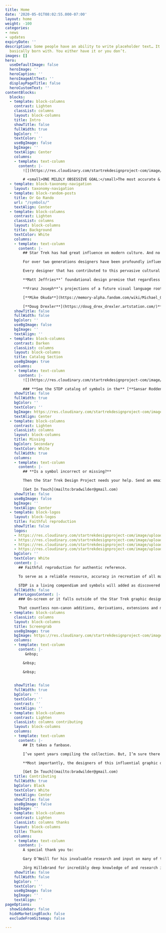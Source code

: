 ```yaml
---
title: Home
date: '2020-05-01T08:02:55.000-07:00'
layout: home
weight: -100
categories:
- news
- updates
expiryDate: ''
description: Some people have an ability to write placeholder text… It’s an art you’re
  basically born with. You either have it or you don’t.
images: []
hero:
  useDefaultImage: false
  heroImage: ''
  heroCaption: ''
  heroImageAltText: ''
  displayPageTitle: false
  heroCustomText: ''
contentBlocks:
  blocks:
  - template: block-columns
    contrast: Lighten
    classList: columns
    layout: block-columns
    title: Intro
    showTitle: false
    fullWidth: true
    bgColor: ''
    textColor: ''
    useBgImage: false
    bgImage: ''
    textAlign: Center
    columns:
    - template: text-column
      content: |-
        ![](https://res.cloudinary.com/startrekdesignproject-com/image/upload/v1558222570/STDP_LogoBug2.svg)

        # <small>ONE MILDLY OBSESSIVE GOAL:</small>The most accurate & complete Star Trek symbol database.
  - template: block-taxonomy-navigation
    layout: taxonomy-navigation
  - template: block-random-posts
    title: Or Go Rando
    url: "/symbols/"
    textAlign: Center
  - template: block-columns
    contrast: Lighten
    classList: columns
    layout: block-columns
    title: Background
    textColor: White
    columns:
    - template: text-column
      content: |-
        ## Star Trek has had great influence on modern culture. And no more so than its graphic design.

        For over two generations designers have been profoundly influenced by the symbols, insignias and logos seen in Star Trek. In turn, those generations have, through design, woven aspects of the Star Trek graphic design aesthetic into every aspect of daily life. So much so, that it should be thought of as a unique genre of graphic design.

        Every designer that has contributed to this pervasive cultural influence has used Star Trek’s hopeful and optimistic future for humanity as a guideline. In turn, they applied the same philosophical tenants when creating each new symbol to build a fully evolved and internally consistent visual design spectrum that leverages established design representations of peace, oppression, freedom, foreignness, aggression, etc. and envisions how graphic design will advance along with humanity. But none more than…

        **Matt Jeffries**’ foundational design premise that regardless the technological advance, simple striking visual elements used consistently guides the viewer in forming positive and negative associations.

        **Franz Joseph**’s projections of a future visual language rooted in the United Nations and diplomacy rather than relying on the more obvious military influences.

        [**Mike Okuda**](https://memory-alpha.fandom.com/wiki/Michael_Okuda)’s wonderful imaginary unbroken thread of design from genuine space exploration through to a future of exploration that Star Trek embodies.

        [**Doug Drexler**](https://doug_drex_drexler.artstation.com/)**, William Ware Theiss, Pierre Drolet** and so many more (please scroll down for more on that).
    showTitle: false
    fullWidth: false
    bgColor: ''
    useBgImage: false
    bgImage: ''
    textAlign: ''
  - template: block-columns
    contrast: Darken
    classList: columns
    layout: block-columns
    title: Catalog Section
    useBgImage: true
    columns:
    - template: text-column
      content: |-
        ![](https://res.cloudinary.com/startrekdesignproject-com/image/upload/v1558228884/sansar-logo.png)![](https://res.cloudinary.com/startrekdesignproject-com/image/upload/v1558228884/RoddenberryLogo.png)

        ### **See the STDP catalog of symbols in the** [**Sansar Roddenberry Star Trek Nexus**](https://www.sansar.com/roddenberry "Roddenberry Nexus")
    showTitle: false
    fullWidth: true
    bgColor: ''
    textColor: ''
    bgImage: https://res.cloudinary.com/startrekdesignproject-com/image/upload/v1558222030/STDP_LogoPoster_Mockup_V2.jpg
    textAlign: Center
  - template: block-columns
    contrast: Lighten
    classList: columns
    layout: block-columns
    title: Missing
    bgColor: Secondary
    textColor: White
    fullWidth: true
    columns:
    - template: text-column
      content: |-
        ## **Is a symbol incorrect or missing?**

        Then the Star Trek Design Project needs your help. Send an email with the symbol in question along with in which Star Trek it appears (if it’s not here), or which symbol has an error along with which Star Trek it appears (if there’s an error). Time codes are extremely helpful.

        [Get In Touch](mailto:bradwilder@gmail.com)
    showTitle: false
    useBgImage: false
    bgImage: ''
    textAlign: Center
  - template: block-logos
    layout: block-logos
    title: Faithful reproduction
    showTitle: false
    logos:
    - https://res.cloudinary.com/startrekdesignproject-com/image/upload/v1558212958/In-CanonMissionControl_Check.jpg
    - https://res.cloudinary.com/startrekdesignproject-com/image/upload/v1558212958/Non-CanonTholianSymbol_X.jpg
    - https://res.cloudinary.com/startrekdesignproject-com/image/upload/v1558212958/In-CanonKlingon_Check.jpg
    - https://res.cloudinary.com/startrekdesignproject-com/image/upload/v1558212958/Non-CanonStarfleetMedAcad_X.jpg
    bgColor: ''
    textColor: White
    content: |-
      ## Faithful reproduction for authentic reference.

      To serve as a reliable resource, accuracy in recreation of all marks is of utmost importance. Every symbol is faithfully reproduced from the best sources available, adding only as much illustrative embellishments and artistic license needed to convey depth, texture or overall onscreen appearance.

      STDP is a living compendium and symbols will added as discovered and updated as higher quality source material becomes available.
    fullWidth: false
    afterLogosContent: |-
      ### On-screen or it falls outside of the Star Trek graphic design canon.

      That countless non-canon additions, derivations, extensions and modifications based on the Star Trek design compendium have been created by designers for over 50 years is a testament to both its influence and adoration. STDP strives to codify only on-screen symbols with provenance to create a compendium for reference and inspiration.
  - template: block-columns
    classList: columns
    layout: block-columns
    title: Screengrab
    useBgImage: true
    bgImage: https://res.cloudinary.com/startrekdesignproject-com/image/upload/v1551297015/ScreenGrabSlice.jpg
    columns:
    - template: text-column
      content: |-
         &nbsp;

        &nbsp;

        &nbsp;

         
    showTitle: false
    fullWidth: true
    bgColor: ''
    textColor: ''
    contrast: ''
    textAlign: ''
  - template: block-columns
    contrast: Lighten
    classList: columns contributing
    layout: block-columns
    columns:
    - template: text-column
      content: |-
        ## It takes a fanbase.

        I’ve spent years compiling the collection. But, I’m sure there is much more to be done. While I continue to scour episodes and reference material for more symbols, there is nothing as powerful as Star Trek fans to get to the goal of cataloging every mark. So, if there is an error in something cataloged or something missed, I want to know about it.

        **Most importantly, the designers of this influential graphic design genre need to receive credit. If you are/were a designer of any of marks or know designers how were, please let me know.**

        [Get In Touch](mailto:bradwilder@gmail.com)
    title: Contributing
    fullWidth: true
    bgColor: Black
    textColor: White
    textAlign: Center
    showTitle: false
    useBgImage: false
    bgImage: ''
  - template: block-columns
    contrast: Lighten
    classList: columns thanks
    layout: block-columns
    title: Thanks
    columns:
    - template: text-column
      content: |-
        A special thank you to:

        Gary O’Neill for his invaluable research and input on many of the marks in the collection. His work can be found at [gazomg-trek-art.blogspot.com](https://startrekdesignproject.com/gazomg-trek-art.blogspot.com "Gazomg")

        Jörg Hillebrand for incredibly deep knowledge of and research into Star Trek symbols. His work can be found at [Ex Astris Scientia](http://www.ex-astris-scientia.org/ "Ex Astris Scientia").
    showTitle: false
    fullWidth: false
    bgColor: ''
    textColor: ''
    useBgImage: false
    bgImage: ''
    textAlign: ''
pageOptions:
  showSidebar: false
  hideMarketingBlock: false
  excludeFromSitemap: false

---
```

